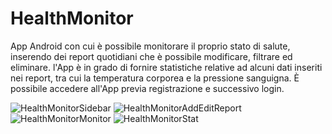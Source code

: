 # HealthMonitor
App Android con cui è possibile monitorare il proprio stato di salute, inserendo dei report quotidiani che è possibile modificare, filtrare ed eliminare.
l'App è in grado di fornire statistiche relative ad alcuni dati inseriti nei report, tra cui la temperatura corporea e la pressione sanguigna.
È possibile accedere all'App previa registrazione e successivo login.


![HealthMonitorSidebar](https://user-images.githubusercontent.com/38963176/128040844-5f996ac2-d3a2-457e-b066-1f29410660d7.PNG)
![HealthMonitorAddEditReport](https://user-images.githubusercontent.com/38963176/128044310-c4068a03-f8f5-4bdc-86aa-c772d9da641d.PNG)
![HealthMonitorMonitor](https://user-images.githubusercontent.com/38963176/128043270-c6bb49b0-36bc-40b3-8c25-c93d2d31b791.PNG)
![HealthMonitorStat](https://user-images.githubusercontent.com/38963176/128043042-10d6f6f1-ee74-4c43-85f6-6582d8cf0314.PNG)
